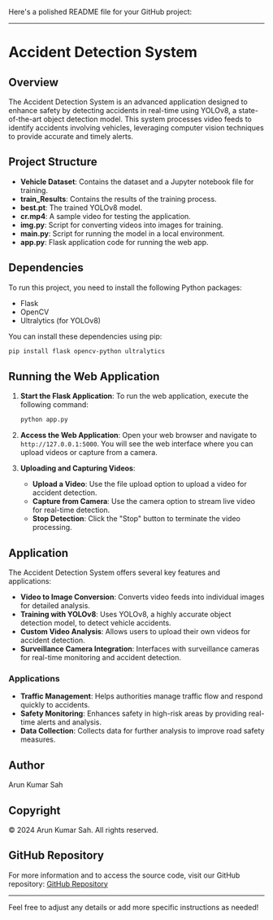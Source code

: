 Here's a polished README file for your GitHub project:

---

# Accident Detection System

## Overview

The Accident Detection System is an advanced application designed to enhance safety by detecting accidents in real-time using YOLOv8, a state-of-the-art object detection model. This system processes video feeds to identify accidents involving vehicles, leveraging computer vision techniques to provide accurate and timely alerts.

## Project Structure

- **Vehicle Dataset**: Contains the dataset and a Jupyter notebook file for training.
- **train_Results**: Contains the results of the training process.
- **best.pt**: The trained YOLOv8 model.
- **cr.mp4**: A sample video for testing the application.
- **img.py**: Script for converting videos into images for training.
- **main.py**: Script for running the model in a local environment.
- **app.py**: Flask application code for running the web app.

## Dependencies

To run this project, you need to install the following Python packages:

- Flask
- OpenCV
- Ultralytics (for YOLOv8)

You can install these dependencies using pip:

```bash
pip install flask opencv-python ultralytics
```

## Running the Web Application

1. **Start the Flask Application**:
   To run the web application, execute the following command:

   ```bash
   python app.py
   ```

2. **Access the Web Application**:
   Open your web browser and navigate to `http://127.0.0.1:5000`. You will see the web interface where you can upload videos or capture from a camera.

3. **Uploading and Capturing Videos**:
   - **Upload a Video**: Use the file upload option to upload a video for accident detection.
   - **Capture from Camera**: Use the camera option to stream live video for real-time detection.
   - **Stop Detection**: Click the "Stop" button to terminate the video processing.

## Application

The Accident Detection System offers several key features and applications:

- **Video to Image Conversion**: Converts video feeds into individual images for detailed analysis.
- **Training with YOLOv8**: Uses YOLOv8, a highly accurate object detection model, to detect vehicle accidents.
- **Custom Video Analysis**: Allows users to upload their own videos for accident detection.
- **Surveillance Camera Integration**: Interfaces with surveillance cameras for real-time monitoring and accident detection.

### Applications

- **Traffic Management**: Helps authorities manage traffic flow and respond quickly to accidents.
- **Safety Monitoring**: Enhances safety in high-risk areas by providing real-time alerts and analysis.
- **Data Collection**: Collects data for further analysis to improve road safety measures.

## Author

Arun Kumar Sah

## Copyright

&copy; 2024 Arun Kumar Sah. All rights reserved.

## GitHub Repository

For more information and to access the source code, visit our GitHub repository: [GitHub Repository](https://github.com/arunsah10)

---

Feel free to adjust any details or add more specific instructions as needed!
